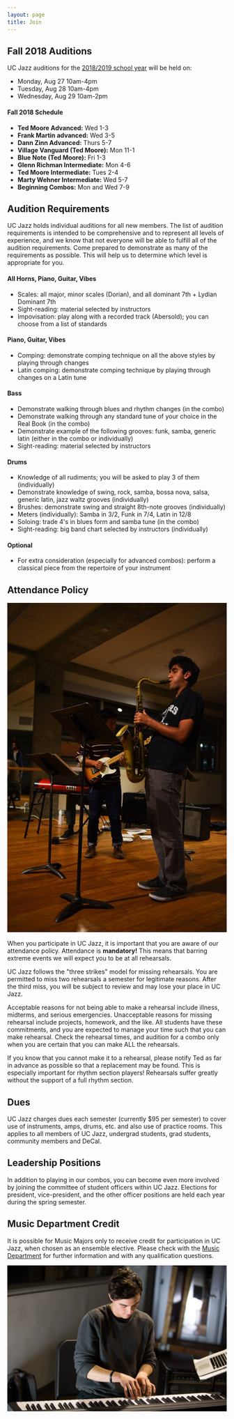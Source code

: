 ```yaml
---
layout: page
title: Join
---
```

## Fall 2018 Auditions
UC Jazz auditions for the <a href="datebook.html">2018/2019 school year</a> will be held on:
* Monday, Aug 27  10am-4pm
* Tuesday, Aug 28  10am-4pm
* Wednesday, Aug 29  10am-2pm

#### Fall 2018 Schedule
* **Ted Moore Advanced:** Wed 1-3
* **Frank Martin advanced:** Wed 3-5
* **Dann Zinn Advanced:** Thurs 5-7
* **Village Vanguard (Ted Moore):** Mon 11-1
* **Blue Note (Ted Moore):** Fri 1-3
* **Glenn Richman Intermediate:** Mon 4-6
* **Ted Moore Intermediate:** Tues 2-4
* **Marty Wehner Intermediate:** Wed 5-7
* **Beginning Combos:** Mon and Wed 7-9

## Audition Requirements

UC Jazz holds individual auditions for all new members. The list of audition requirements is intended to be comprehensive and to represent all levels of experience, and we know that not everyone will be able to fulfill all of the audition requirements. Come prepared to demonstrate as many of the requirements as possible. This will help us to determine which level is appropriate for you.

#### All Horns, Piano, Guitar, Vibes

<ul>
	<li>Scales: all major, minor scales (Dorian), and all dominant 7th + Lydian Dominant 7th</li>
	<li>Sight-reading: material selected by instructors</li>
	<li>Impovisation: play along with a recorded track (Abersold); you can choose from a list of standards</li>
</ul>

#### Piano, Guitar, Vibes

<ul>
	<li>Comping: demonstrate comping technique on all the above styles by playing through changes</li>
	<li>Latin comping: demonstrate comping technique by playing through changes on a Latin tune</li>
</ul>

#### Bass

<ul>
	<li>Demonstrate walking through blues and rhythm changes (in the combo)</li>
	<li>Demonstrate walking through any standard tune of your choice in the Real Book (in the combo)</li>
	<li>Demonstrate example of the following grooves: funk, samba, generic latin (either in the combo or individually)</li>
	<li>Sight-reading: material selected by instructors</li>
</ul>

#### Drums

<ul>
	<li>Knowledge of all rudiments; you will be asked to play 3 of them (individually)</li>
	<li>Demonstrate knowledge of swing, rock, samba, bossa nova, salsa, generic latin, jazz waltz grooves (individually)</li>
	<li>Brushes: demonstrate swing and straight 8th-note grooves (individually)</li>
	<li>Meters (individually): Samba in 3/2, Funk in 7/4, Latin in 12/8</li>
	<li>Soloing: trade 4's in blues form and samba tune (in the combo)</li>
	<li>Sight-reading: big band chart selected by instructors (individually)</li>
</ul>

#### Optional

<ul>
	<li>For extra consideration (especially for advanced combos): perform a classical piece from the repertoire of your instrument</li>
</ul>

## Attendance Policy

<span class="image right"><img src="images/sax.jpg" alt="" /></span>

When you participate in UC Jazz, it is important that you are aware of our attendance policy. Attendance is <b>mandatory!</b> This means that barring extreme events we will expect you to be at all rehearsals.

UC Jazz follows the "three strikes" model for missing rehearsals. You are permitted to miss two rehearsals a semester for legitimate reasons. After the third miss, you will be subject to review and may lose your place in UC Jazz.

Acceptable reasons for not being able to make a rehearsal include illness, midterms, and serious emergencies. Unacceptable reasons for missing rehearsal include projects, homework, and the like. All students have these commitments, and you are expected to manage your time such that you can make rehearsal. Check the rehearsal times, and audition for a combo only when you are certain that you can make ALL the rehearsals.

If you know that you cannot make it to a rehearsal, please notify Ted as far in advance as possible so that a replacement may be found. This is especially important for rhythm section players! Rehearsals suffer greatly without the support of a full rhythm section.

## Dues

UC Jazz charges dues each semester (currently $95 per semester) to cover use of instruments, amps, drums, etc. and also use of practice rooms. This applies to all members of UC Jazz, undergrad students, grad students, community members and DeCal.

## Leadership Positions

In addition to playing in our combos, you can become even more involved by joining the committee of student officers within UC Jazz. Elections for president, vice-president, and the other officer positions are held each year during the spring semester.

## Music Department Credit

It is possible for Music Majors only to receive credit for participation in UC Jazz, when chosen as an ensemble elective. Please check with the <a href="http://music.berkeley.edu/">Music Department</a> for further information and with any qualification questions.

<div class="12u"><span class="image fit"><img src="images/keys.jpg" alt="" /></span></div>

